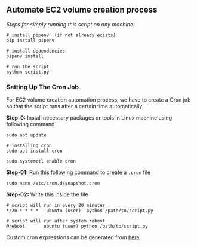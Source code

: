 ## Automate EC2 volume creation process

*Steps for simply running this script on any machine:*
  ```
# install pipenv  (if not already exists)
pip install pipenv

# install dependencies
pipenv install

# run the script
python script.py
```
### Setting Up The Cron Job
For EC2 volume creation automation process, we have to create a Cron job so that the script runs after a certain time automatically.

**Step-0:** Install necessary packages or tools in Linux machine using following command

    sudo apt update
    
    # installing cron
    sudo apt install cron
    
    sudo systemctl enable cron
	
**Step-01:** Run this following command to create a `.cron` file

    sudo nano /etc/cron.d/snapshot.cron

**Step-02:** Write this inside the file

    # script will run in every 20 minutes
    */20 * * * *   ubuntu (user)  python /path/to/script.py
    
    # script will run after system reboot
    @reboot       ubuntu (user) python /path/to/script.py
Custom cron expressions can be generated from [here](https://crontab.guru/).
